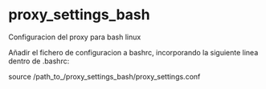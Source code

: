 # proxy_settings_bash
Configuracion del proxy para bash linux

Añadir el fichero de configuracion a bashrc, incorporando la siguiente linea dentro de .bashrc:

 source /path_to_/proxy_settings_bash/proxy_settings.conf
